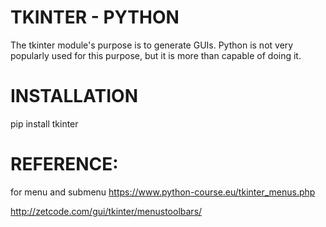 # TKINTER - PYTHON
  The tkinter module's purpose is to generate GUIs. Python is not very popularly used for this purpose, but it is more than capable of doing it.
  
# INSTALLATION
   pip install tkinter

# REFERENCE:
for menu and submenu
https://www.python-course.eu/tkinter_menus.php


http://zetcode.com/gui/tkinter/menustoolbars/
